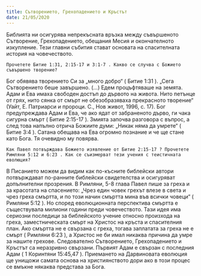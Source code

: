```yaml
---
title: Сътворението, Грехопадението и Кръстът
date: 21/05/2020
---
```


Библията ни осигурява непрекъсната връзка между съвършеното Сътворение, Грехопадението, обещания Месия и окончателното изкупление. Тези главни събития стават основата на спасителната история на човечеството.

`Прочетете Битие 1:31, 2:15-17 и 3:1-7 . Какво се случва с Божието съвършено творение?`

Бог обявява творението Си за „много добро“ ( Битие 1:31 ). „Сега Сътворението беше завършено. (…) Едем процъфтяваше на земята. Адам и Ева имаха свободен достъп до дървото на живота. Нито петънце от грях, нито сянка от смърт не обезобразяваха прекрасното творение“ (Уайт, Е. Патриарси и пророци. С., Нов живот, 1996, с. 17). Бог предупреждава Адам и Ева, че ако ядат от забраненото дърво, ги чака сигурна смърт ( Битие 2:15-17 ). Змията започва разговора с въпрос, а след това напълно отрича Божиите думи: „Никак няма да умрете“ ( Битие 3:4 ). Сатана обещава на Ева огромно познание и че ще стане като Бога. Тя очевидно му повярва.

`Как Павел потвърждава Божието изявление от Битие 2:15-17 ? Прочетете Римляни 5:12 и 6:23 . Как се съизмерват тези учения с теистичната еволюция?`

В Писанието можем да видим как по-късните библейски автори потвърждават по-ранните библейски свидетелства и осигуряват допълнителни прозрения. В Римляни, 5-8 глава Павел пише за греха и за красотата на спасението: „Чрез един човек грехът влезе в света и чрез греха смъртта, и по този начин смъртта мина във всички човеци“ ( Римляни 5:12 ). Но според еволюционната перспектива смъртта е съществувала милиони години преди човечеството. Тази идея има сериозни последици за библейското учение относно произхода на греха, заместническата смърт на Христос на кръста и спасителния план. Ако смъртта не е свързана с греха, тогава заплатата за греха не е смърт ( Римляни 6:23 ), а Христос не би имал никаква причина да умре за нашите грехове. Следователно Сътворението, Грехопадението и Кръстът са неразривно свързани. Първият Адам е свързан с последния Адам ( 1 Коринтяни 15:45,47 ). Приемането на Дарвиновата еволюция ще унищожи самата основа на християнството дори ако в този процес се вмъкне някаква представа за Бога.
